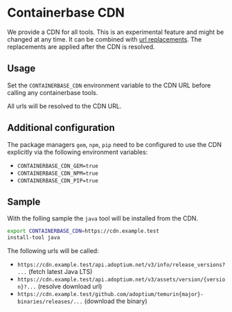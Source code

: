# Containerbase CDN

We provide a CDN for all tools.
This is an experimental feature and might be changed at any time.
It can be combined with [url replacements](./custom-registries.md).
The replacements are applied after the CDN is resolved.

## Usage

Set the `CONTAINERBASE_CDN` environment variable to the CDN URL before calling any containerbase tools.

All urls will be resolved to the CDN URL.

## Additional configuration

The package managers `gem`, `npm`, `pip` need to be configured to use the CDN explicitly via the following environment variables:

- `CONTAINERBASE_CDN_GEM=true`
- `CONTAINERBASE_CDN_NPM=true`
- `CONTAINERBASE_CDN_PIP=true`

## Sample

With the folling sample the `java` tool will be installed from the CDN.

```bash
export CONTAINERBASE_CDN=https://cdn.example.test
install-tool java
```

The following urls will be called:

- `https://cdn.example.test/api.adoptium.net/v3/info/release_versions?...` (fetch latest Java LTS)
- `https://cdn.example.test/api.adoptium.net/v3/assets/version/{version}?...` (resolve download url)
- `https://cdn.example.test/github.com/adoptium/temurin{major}-binaries/releases/...` (download the binary)
